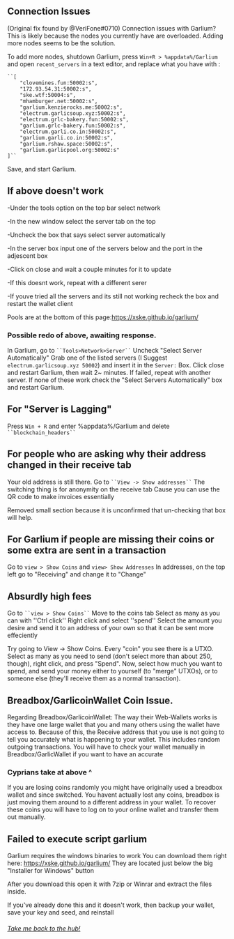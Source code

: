 ## Connection Issues

(Original fix found by @VeriFone#0710)
Connection issues with Garlium? This is likely because the nodes you currently have are overloaded. Adding more nodes seems to be the solution.

To add more nodes, shutdown Garlium, press `Win+R > %appdata%/Garlium` and open `recent_servers` in a text editor, and replace what you have with :  
```
``[  
    "clovemines.fun:50002:s",  
    "172.93.54.31:50002:s",  
    "ske.wtf:50004:s",  
    "mhamburger.net:50002:s",  
    "garlium.kenzierocks.me:50002:s",  
    "electrum.garlicsoup.xyz:50002:s",  
    "electrum.grlc-bakery.fun:50002:s",  
    "garlium.grlc-bakery.fun:50002:s",  
    "electrum.garli.co.in:50002:s",  
    "garlium.garli.co.in:50002:s",
    "garlium.rshaw.space:50002:s",
    "garlium.garlicpool.org:50002:s"
]``
```
Save, and start Garlium.
 
## If above doesn't work

-Under the tools option on the top bar select network

-In the new window select the server tab on the top

-Uncheck the box that says select server automatically

-In the server box input one of the servers below and the port in the adjescent box

-Click on close and wait a couple minutes for it to update

-If this doesnt work, repeat with a different serer

-If youve tried all the servers and its still not working recheck the box and restart the wallet client

Pools are at the bottom of this page:https://xske.github.io/garlium/

### Possible redo of above, awaiting response.

In Garlium, go to ` ``Tools>Network>Server`` ` Uncheck "Select Server Automatically"
Grab one of the listed servers (I Suggest `electrum.garlicsoup.xyz 50002`) and insert it in the `Server:` Box.
Click close and restart Garlium, then wait 2~ minutes. If failed, repeat with another server. If none of these work
check the "Select Servers Automatically" box and restart Garlium.

## For "Server is Lagging"
 
Press `Win + R` and enter %appdata%/Garlium and delete ` ``blockchain_headers`` `
 
## For people who are asking why their address changed in their receive tab
 
Your old address is still there. Go to ` ``View -> Show addresses`` `
The switching thing is for anonymity on the receive tab
Cause you can use the QR code to make invoices essentially

Removed small section because it is unconfirmed that un-checking that box will help.
## For Garlium if people are missing their coins or some extra are sent in a transaction
 
Go to `view > Show Coins`
and `view> Show Addresses`
In addresses, on the top left go to "Receiving" and change it to "Change"

## Absurdly high fees

Go to ` ``view > Show Coins`` `
Move to the coins tab
Select as many as you can with ''Ctrl click''
Right click and select ''spend''
Select the amount you desire and send it to an address of your own so that it can be sent more effeciently

Try going to View -> Show Coins. Every "coin" you see there is a UTXO. Select as many as you need to send (don't select more than about 250, though), right click, and press "Spend". Now, select how much you want to spend, and send your money either to yourself (to "merge" UTXOs), or to someone else (they'll receive them as a normal transaction).


## Breadbox/GarlicoinWallet Coin Issue.

Regarding Breadbox/GarlicoinWallet: The way their Web-Wallets works is they have one large wallet that you
and many others using the wallet have access to. Because of this, the Receive address that
you use is not going to tell you accurately what is happening to your wallet.
This includes random outgoing transactions.
You will have to check your wallet manually in Breadbox/GarlicWallet if you want to have an accurate

### Cyprians take at above ^

If you are losing coins randomly you might have originally used a breadbox wallet and since switched. 
You havent actually lost any coins, breadbox is just moving them around to a different address in your wallet. 
To recover these coins you will have to log on to your online wallet and transfer them out manually.

## Failed to execute script garlium

Garlium requires the windows binaries to work
You can download them right here: https://xske.github.io/garlium/
They are located just below the big "Installer for Windows" button

After you download this open it with 7zip or Winrar and extract the files inside.

If you've already done this and it doesn't work, then backup your wallet, save your key and seed, and reinstall

###### [Take me back to the hub!](https://cyprian831.github.io/Garlicoin/)

